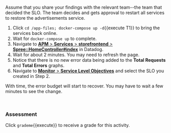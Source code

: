 Assume that you share your findings with the relevant team--the team that decided the SLO. The team decides and gets approval to restart all services to restore the advertisements service.

1. Click `cd /app-files; docker-compose up -d`{{execute T1}} to bring the services back online.
2. Wait for `docker-compose up` to complete. 
3. Navigate to <a href="https://app.datadoghq.com/apm/resource/storefrontend/rack.request/69d105fa043dba7f" target="_datadog">**APM** > **Services** > **storefrontend** > **Spree::HomeController#index**</a> in Datadog. 
4. Wait for about 2 minutes. You may need to refresh the page.
5. Notice that there is no new error data being added to the **Total Requests** and **Total Errors** graphs.
6. Navigate to <a href="https://app.datadoghq.com/slo" target="_datadog">**Monitor** > **Service Level Objectives**</a> and select the SLO you created in Step 2.

With time, the error budget will start to recover. You may have to wait a few minutes to see the change. 

&nbsp;

### Assessment
Click `grademe`{{execute}} to receive a grade for this activity.